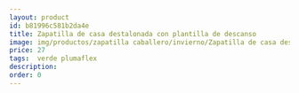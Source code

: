 ```yaml
---
layout: product
id: b81996c581b2da4e
title: Zapatilla de casa destalonada con plantilla de descanso
image: img/productos/zapatilla caballero/invierno/Zapatilla de casa destalonada con plantilla de descanso=27= verde plumaflex.webp
price: 27
tags:  verde plumaflex
description: 
order: 0
---
```

